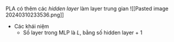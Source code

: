PLA có thêm các _hidden layer_ làm layer trung gian
![[Pasted image 20240310233536.png]]

- Các khái niệm
	- Số layer trong MLP là $L$, bằng số hidden layer + 1